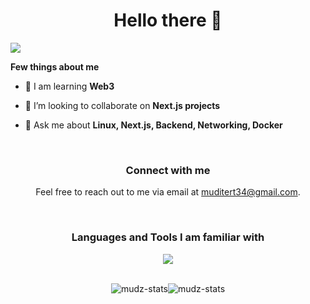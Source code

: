 <h1 align="center">Hello there 👋</h1>

[![](https://visitcount.itsvg.in/api?id=laughing-nerd&label=Profile%20Views&color=4&icon=5&pretty=true)](https://visitcount.itsvg.in)

**Few things about me**
- 🔭 I am learning **Web3**

- 🤝 I’m looking to collaborate on **Next.js projects**

- 💬 Ask me about **Linux, Next.js, Backend, Networking, Docker**

<br />
<!-- --------------------------------------------------------------------------------------------------------------------------------------------------------------------------------- -->
<h3 align="center">Connect with me</h3>
<p align="center">
  Feel free to reach out to me via email at <a href="mailto:muditert34@gmail.com">muditert34@gmail.com</a>.
</p>

<br />
<!-- --------------------------------------------------------------------------------------------------------------------------------------------------------------------------------- -->

<!-- --------------------------------------------------------------------------------------------------------------------------------------------------------------------------------- -->
<h3 align="center">Languages and Tools I am familiar with</h3>
<p align="center">
  <a href="https://skillicons.dev">
    <img src="https://skillicons.dev/icons?i=appwrite,astro,bootstrap,css,docker,express,figma,firebase,git,github,githubactions,html,js,linux,mongodb,mysql,nextjs,nestjs,nginx,nodejs,prisma,postgres,react,supabase,sqlite,tailwind,tauri,typescript,vscode,vite" />
  </a>
</p>
<br />
<!-- --------------------------------------------------------------------------------------------------------------------------------------------------------------------------------- -->

<div style="display:flex; justify-content:center; align-items:center">
<img src = "https://github-readme-stats.vercel.app/api?username=Mudit-Jxin7&show_icons=true&locale=en&theme=dark" alt = "mudz-stats" />
<img src = "https://github-readme-streak-stats.herokuapp.com?user=Mudit-Jxin7&theme=dark" alt = "mudz-stats" />
</div>
